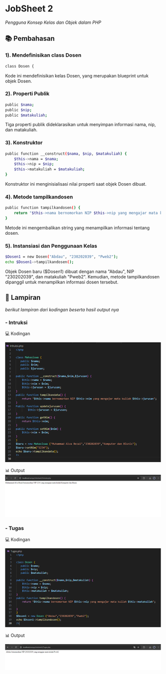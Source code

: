 # JobSheet 2
_Pengguna Konsep Kelas dan Objek dalam PHP_

## 📚 Pembahasan

### 1). Mendefinisikan class Dosen
```sh
class Dosen {
```
Kode ini mendefinisikan kelas Dosen, yang merupakan blueprint untuk objek Dosen.

### 2). Properti Publik
```sh
public $nama;
public $nip;
public $matakuliah;
```
Tiga properti publik dideklarasikan untuk menyimpan informasi nama, nip, dan matakuliah.
### 3). Konstruktor
``` sh
public function __construct($nama, $nip, $matakuliah) {
    $this->nama = $nama;
    $this->nip = $nip;
    $this->matakuliah = $matakuliah;
}
```
Konstruktor ini menginisialisasi nilai properti saat objek Dosen dibuat.
### 4). Metode tampilkandosen
```sh
public function tampilkandosen() {
    return "$this->nama bernomorkan NIP $this->nip yang mengajar mata kuliah $this->matakuliah";
}
```
Metode ini mengembalikan string yang menampilkan informasi tentang dosen.

### 5). Instansiasi dan Penggunaan Kelas
```sh
$Dosen1 = new Dosen("Abdau", "230202039", "Pweb2");
echo $Dosen1->tampilkandosen();
```
Objek Dosen baru ($Dosen1) dibuat dengan nama "Abdau", NIP "230202039", dan matakuliah "Pweb2". Kemudian, metode tampilkandosen dipanggil untuk menampilkan informasi dosen tersebut.

## 📎 Lampiran
_berikut lampiran dari kodingan beserta hasil output nya_

### - Intruksi

💻 Kodingan

![alt text](https://github.com/AlvaRezal123/P.WEB2/blob/main/Jobsheet2/kodingan2.PNG)

📊 Output
![alt text](https://github.com/AlvaRezal123/P.WEB2/blob/main/Jobsheet2/otput2.PNG)
### - Tugas

💻 Kodingan

![alt text](https://github.com/AlvaRezal123/P.WEB2/blob/main/Jobsheet2/Kodingan.PNG)

📊 Output
  
![alt text](https://github.com/AlvaRezal123/P.WEB2/blob/main/Jobsheet2/uotput.PNG)


